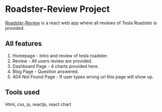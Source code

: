 # Roadster-Review Project

[Roadster-Review](https://roadster-review.netlify.app/) is a react web app where all reviews of Tesla Roadster is provided.

## All features

1.  Homepage - Intro and review of tesla roadster.
2.  Review - All users review are provided.
3.  Dashboard Page - 4 charts provided here.
4.  Blog Page - Question answered.
5.  404 Not Found Page - If user types wrong url this page will show up.

## Tools used
Html, css, js, reactjs, react chart
